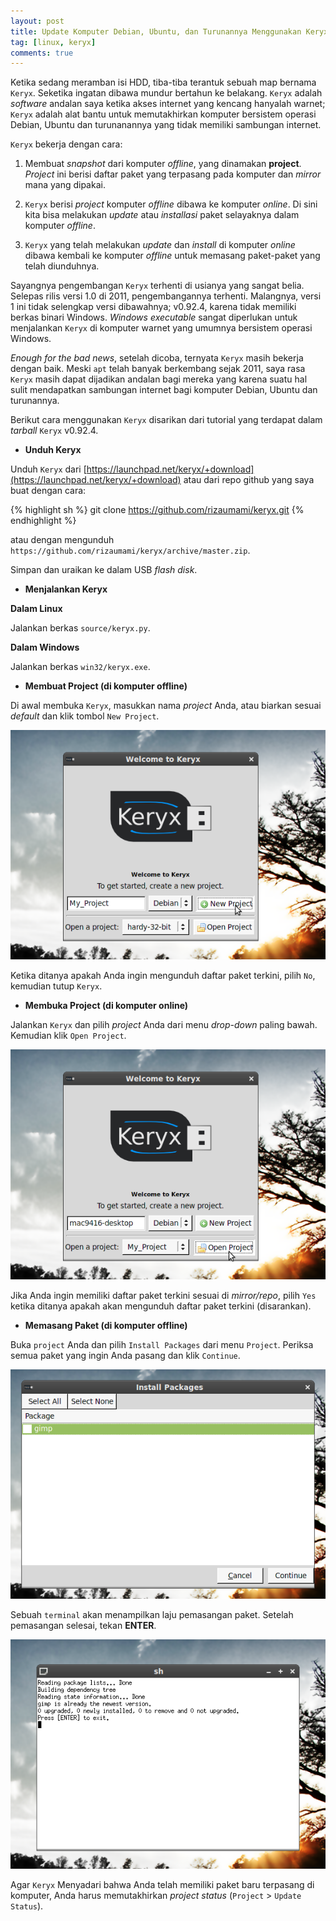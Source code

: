 ```yaml
---
layout: post
title: Update Komputer Debian, Ubuntu, dan Turunannya Menggunakan Keryx
tag: [linux, keryx]
comments: true
---
```


Ketika sedang meramban isi HDD, tiba-tiba terantuk sebuah map bernama `Keryx`. Seketika ingatan dibawa mundur bertahun ke belakang. `Keryx` adalah *software* andalan saya ketika akses internet yang kencang hanyalah warnet; `Keryx` adalah alat bantu untuk memutakhirkan komputer bersistem operasi Debian, Ubuntu dan turunanannya yang tidak memiliki sambungan internet.

`Keryx` bekerja dengan cara:

1. Membuat *snapshot* dari komputer *offline*, yang dinamakan **project**. *Project* ini berisi daftar paket yang terpasang pada komputer dan *mirror* mana yang dipakai.

2. `Keryx` berisi *project* komputer *offline* dibawa ke komputer *online*. Di sini kita bisa melakukan *update* atau *installasi* paket selayaknya dalam komputer *offline*. 

3. `Keryx` yang telah melakukan *update* dan *install* di komputer *online* dibawa kembali ke komputer *offline* untuk memasang paket-paket yang telah diunduhnya.

Sayangnya pengembangan `Keryx` terhenti di usianya yang sangat belia. Selepas rilis versi 1.0 di 2011, pengembangannya terhenti. Malangnya, versi 1 ini tidak selengkap versi dibawahnya; v0.92.4, karena tidak memiliki berkas binari Windows. *Windows executable* sangat diperlukan untuk menjalankan `Keryx` di komputer warnet yang umumnya bersistem operasi Windows.

*Enough for the bad news*, setelah dicoba, ternyata `Keryx` masih bekerja dengan baik. Meski `apt` telah banyak berkembang sejak 2011, saya rasa `Keryx` masih dapat dijadikan andalan bagi mereka yang karena suatu hal sulit mendapatkan sambungan internet bagi komputer Debian, Ubuntu dan turunannya.

Berikut cara menggunakan `Keryx` disarikan dari tutorial yang terdapat dalam *tarball* `Keryx` v0.92.4.

* **Unduh Keryx**

Unduh `Keryx` dari [https://launchpad.net/keryx/+download](https://launchpad.net/keryx/+download) atau dari repo github yang saya buat dengan cara:

{% highlight sh %}
git clone https://github.com/rizaumami/keryx.git
{% endhighlight %}

atau dengan mengunduh `https://github.com/rizaumami/keryx/archive/master.zip`.

Simpan dan uraikan ke dalam USB *flash disk*.

* **Menjalankan Keryx**

**Dalam Linux**

Jalankan berkas `source/keryx.py`.

**Dalam Windows**

Jalankan berkas `win32/keryx.exe`.

* **Membuat Project (di komputer offline)**

Di awal membuka `Keryx`, masukkan nama *project* Anda, atau biarkan sesuai *default* dan klik tombol `New Project`.

![Membuat project](https://raw.githubusercontent.com/rizaumami/keryx/master/doc/Tutorial_Files/Create_Project.png)

Ketika ditanya apakah Anda ingin mengunduh daftar paket terkini, pilih `No`, kemudian tutup `Keryx`.

* **Membuka Project (di komputer online)**

Jalankan `Keryx` dan pilih *project* Anda dari menu *drop-down* paling bawah. Kemudian klik `Open Project`.

![Membuka project](https://raw.githubusercontent.com/rizaumami/keryx/master/doc/Tutorial_Files/Open_Project.png)

Jika Anda ingin memiliki daftar paket terkini sesuai di *mirror/repo*, pilih `Yes` ketika ditanya apakah akan mengunduh daftar paket terkini (disarankan).

* **Memasang Paket (di komputer offline)**

Buka `project` Anda dan pilih `Install Packages` dari menu `Project`. Periksa semua paket yang ingin Anda pasang dan klik `Continue`.

![Install Paket](https://raw.githubusercontent.com/rizaumami/keryx/master/doc/Tutorial_Files/Install_Packages.png)

Sebuah `terminal` akan menampilkan laju pemasangan paket. Setelah pemasangan selesai, tekan **ENTER**.

![Install Paket](https://raw.githubusercontent.com/rizaumami/keryx/master/doc/Tutorial_Files/Installing_Packages.png)

Agar `Keryx` Menyadari bahwa Anda telah memiliki paket baru terpasang di komputer, Anda harus memutakhirkan *project status* (`Project` > `Update Status`).
